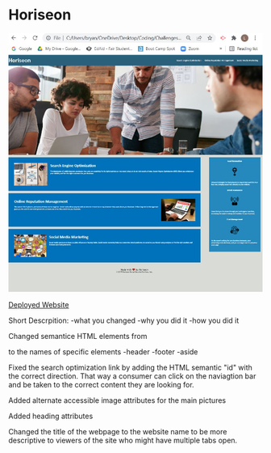 # Horiseon

![Website Screenshot](./assets/images/HoriseonWebpage.JPG)

[Deployed Website](https://renbryant.github.io/Horiseon/)

Short Descrpition:
    -what you changed
    -why you did it
    -how you did it

Changed semantice HTML elements from <div> to the names of specific elements
    -header
    -footer
    -aside

Fixed the search optimization link by adding the HTML semantic "id" with the correct direction. That way a consumer can click on the naviagtion bar and be taken to the correct content they are looking for.

Added alternate accessible image attributes for the main pictures

Added heading attributes

Changed the title of the webpage to the website name to be more descriptive to viewers of the site who might have multiple tabs open.